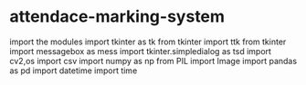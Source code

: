 # attendace-marking-system
import the modules
import tkinter as tk
from tkinter import ttk
from tkinter import messagebox as mess
import tkinter.simpledialog as tsd
import cv2,os
import csv
import numpy as np
from PIL import Image
import pandas as pd
import datetime
import time
